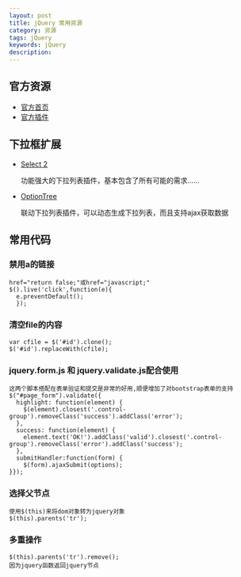 ```yaml
---
layout: post
title: jQuery 常用资源
category: 资源
tags: jQuery
keywords: jQuery
description: 
---
```


## 官方资源

- [官方首页](http://jquery.com/)
- [官方插件](http://plugins.jquery.com/)

## 下拉框扩展

- [Select 2](http://ivaynberg.github.io/select2/)

  功能强大的下拉列表插件，基本包含了所有可能的需求……

- [OptionTree](http://kotowicz.net/jquery-option-tree/demo/demo.html)

  联动下拉列表插件，可以动态生成下拉列表，而且支持ajax获取数据

## 常用代码

### 禁用a的链接

    href="return false;"或href="javascript;"
    $().live('click',function(e){
      e.preventDefault();
      });

### 清空file的内容
  
    var cfile = $('#id').clone();
    $('#id').replaceWith(cfile);

### jquery.form.js 和 jquery.validate.js配合使用
    这两个脚本搭配在表单验证和提交是非常的好用,顺便增加了对bootstrap表单的支持
    $("#page_form").validate({
      highlight: function(element) {
        $(element).closest('.control-group').removeClass('success').addClass('error');
      },
      success: function(element) {
        element.text('OK!').addClass('valid').closest('.control-group').removeClass('error').addClass('success');
      },
      submitHandler:function(form) {
        $(form).ajaxSubmit(options);
    }});

### 选择父节点
    使用$(this)来将dom对象转为jquery对象
    $(this).parents('tr');

### 多重操作
    $(this).parents('tr').remove();
    因为jquery函数返回jquery节点